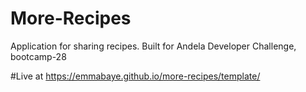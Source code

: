 # More-Recipes
Application for sharing recipes. Built for Andela Developer Challenge, bootcamp-28

#Live at https://emmabaye.github.io/more-recipes/template/
